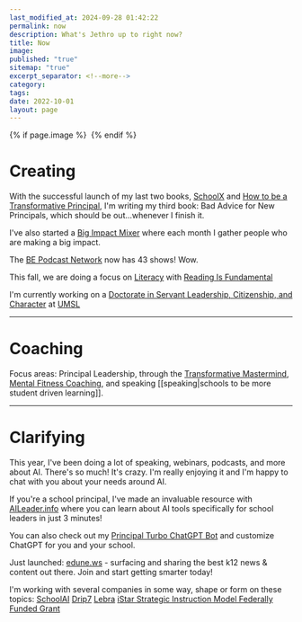```yaml
---
last_modified_at: 2024-09-28 01:42:22
permalink: now
description: What's Jethro up to right now?
title: Now
image: 
published: "true"
sitemap: "true"
excerpt_separator: <!--more-->
category: 
tags: 
date: 2022-10-01
layout: page
---
```



{% if page.image %} <img src="{{ page.image }}" alt=""> {% endif %}
# Creating

With the successful launch of my last two books, [SchoolX][0] and [How to be a Transformative Principal][1], I'm writing my third book: Bad Advice for New Principals, which should be out...whenever I finish it. 

I've also started a [Big Impact Mixer](https://bigimpactmixer.com) where each month I gather people who are making a big impact. 

The [BE Podcast Network][2] now has 43 shows! Wow. 

This fall, we are doing a focus on [Literacy](https://literacy.bepodcast.network) with [Reading Is Fundamental](https://rif.org)

I'm currently working on a [Doctorate in Servant Leadership, Citizenship, and Character](https://publish.obsidian.md/jethro/edd_home) at [UMSL](https://umsl.edu)

- - -

# Coaching

Focus areas: Principal Leadership, through the [Transformative Mastermind][4], [Mental Fitness Coaching][5], and speaking [[speaking|schools to be more student driven learning]]. 

- - -

# Clarifying

This year, I've been doing a lot of speaking, webinars, podcasts, and more about AI. There's so much! It's crazy. I'm really enjoying it and I'm happy to chat with you about your needs around AI. 

If you're a school principal, I've made an invaluable resource with [AILeader.info][7] where you can learn about AI tools specifically for school leaders in just 3 minutes! 

You can also check out my [Principal Turbo ChatGPT Bot][8] and customize ChatGPT for you and your school.

Just launched: [edune.ws][9] - surfacing and sharing the best k12 news & content out there. Join and start getting smarter today!

I'm working with several companies in some way, shape or form on these topics: 
[SchoolAI](https://schoolai.com)
[Drip7](https://drip7.com)
[Lebra](https://Lebrahq.com)
[iStar Strategic Instruction Model Federally Funded Grant](https://sim.ku.edu/sim-reading-programs)




[0]: https://amzn.to/34j8fOT
[1]: https://amzn.to/3r1MD8O
[2]: https://bepodcast.network/
[3]: https://transformativeprincipal.org/summer-of-ai
[4]: http://jethrojones.com/mastermind
[5]: https://transformative-principal.ck.page/products/mental-fitness-coaching
[7]: https://aileader.info/
[8]: https://ruckusmakers.substack.com?utm_source=navbar&utm_medium=web&r=ac8cl
[9]: https://edune.ws
[10]: https://bepodcast.network
[11]: https://transformativeprincipal.transistor.fm/summer-of-ai